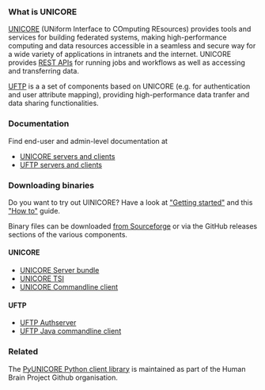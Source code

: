 ### What is UNICORE
[UNICORE](https://unicore-docs.readthedocs.io/en/latest/overview.html)
(UNiform Interface to COmputing REsources) provides tools and
services for building federated systems, making high-performance
computing and data resources accessible in a seamless and secure way
for a wide variety of applications in intranets and the internet.
UNICORE provides [REST APIs](https://unicore-docs.readthedocs.io/en/latest/user-docs/rest-api/index.html)
for running jobs and workflows as well as accessing and transferring data.

[UFTP](https://uftp-docs.readthedocs.io/en/latest/overview.html) 
is a a set of components based on UNICORE (e.g. for authentication and
user attribute mapping), providing high-performance data tranfer and
data sharing functionalities.

### Documentation

Find end-user and admin-level documentation at

 - [UNICORE servers and clients](https://unicore-docs.readthedocs.io/en/latest)
 - [UFTP servers and clients](https://uftp-docs.readthedocs.io/en/latest)

### Downloading binaries

Do you want to try out UINICORE? Have a look at ["Getting started"](https://unicore-docs.readthedocs.io/en/latest/gettingstarted.html) 
and this ["How to"](https://unicore-docs.readthedocs.io/en/latest/howto-singlecluster.html) guide.

Binary files can be downloaded [from Sourceforge](https://sourceforge.net/projects/unicore/files) or
via the GitHub releases sections of the various components.

#### UNICORE

- [UNICORE Server bundle](https://github.com/UNICORE-EU/server-bundle/releases)
- [UNICORE TSI](https://github.com/UNICORE-EU/tsi/releases)
- [UNICORE Commandline client](https://github.com/UNICORE-EU/commandline-client/releases)

#### UFTP

- [UFTP Authserver](https://github.com/UNICORE-EU/uftp/releases/tag/authserver-2.8.2)
- [UFTP Java commandline client](https://github.com/UNICORE-EU/uftp-javaclient/releases)

### Related

The [PyUNICORE Python client library](https://github.com/HumanBrainProject/pyunicore) is maintained as part of the Human Brain Project Github organisation.

